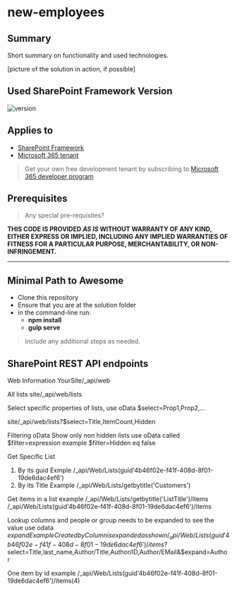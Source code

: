 # new-employees

## Summary

Short summary on functionality and used technologies.

[picture of the solution in action, if possible]

## Used SharePoint Framework Version

![version](https://img.shields.io/npm/v/@microsoft/sp-component-base/latest?color=green)

## Applies to

- [SharePoint Framework](https://aka.ms/spfx)
- [Microsoft 365 tenant](https://docs.microsoft.com/en-us/sharepoint/dev/spfx/set-up-your-developer-tenant)

> Get your own free development tenant by subscribing to [Microsoft 365 developer program](http://aka.ms/o365devprogram)

## Prerequisites

> Any special pre-requisites?

**THIS CODE IS PROVIDED *AS IS* WITHOUT WARRANTY OF ANY KIND, EITHER EXPRESS OR IMPLIED, INCLUDING ANY IMPLIED WARRANTIES OF FITNESS FOR A PARTICULAR PURPOSE, MERCHANTABILITY, OR NON-INFRINGEMENT.**

---

## Minimal Path to Awesome

- Clone this repository
- Ensure that you are at the solution folder
- in the command-line run:
  - **npm install**
  - **gulp serve**

> Include any additional steps as needed.

## SharePoint REST API endpoints

Web Information 
YourSite/_api/web

All lists 
site/_api/web/lists

Select specific properties of lists, use oData $select=Prop1,Prop2,...

site/_api/web/lists?$select=Title,ItemCount,Hidden

Filtering oData Show only non hidden lists 
use oData called $filter=expression
example 
$filter=Hidden eq false

Get Specific List  
1. By its guid 
Exmple 
/_api/Web/Lists(guid'4b46f02e-f41f-408d-8f01-19de6dac4ef6')
2. By its Title 
Example
/_api/Web/Lists/getbytitle('Customers')

Get items in a list 
example
/_api/Web/Lists/getbytitle('ListTitle')/items
/_api/Web/Lists(guid'4b46f02e-f41f-408d-8f01-19de6dac4ef6')/items

Lookup columns and people or group needs to be expanded to see the value 
use odata $expand
Example Created by Column is expanded as shown
/_api/Web/Lists(guid'4b46f02e-f41f-408d-8f01-19de6dac4ef6')/items?$select=Title,last_name,Author/Title,Author/ID,Author/EMail&$expand=Author

One item by id 
example 
/_api/Web/Lists(guid'4b46f02e-f41f-408d-8f01-19de6dac4ef6')/items(4)